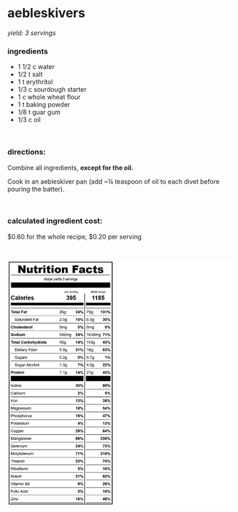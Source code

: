 # aebleskivers
*yield: 3 servings*

### ingredients
- 1 1/2 c water
- 1/2 t salt
- 1 t erythritol
- 1/3 c sourdough starter
- 1 c whole wheat flour
- 1 t baking powder
- 1/8 t guar gum
- 1/3 c oil

<br>

### directions:

Combine all ingredients, **except for the oil.**

Cook in an aebleskiver pan (add ~¼ teaspoon of oil to each divet before pouring the batter).


<br>

### calculated ingredient cost:

$0.60 for the whole recipe, $0.20 per serving

<br>

[![aebleskivers nutrition facts](../../compile_recipes/nutrition/nutrition_labels/aebleskivers/nutrition_facts.png)](https://htmlpreview.github.io/?https://github.com/nate-thegrate/vegan-chef/blob/main/compile_recipes/nutrition/nutrition_labels/aebleskivers/nutrition_facts.html)